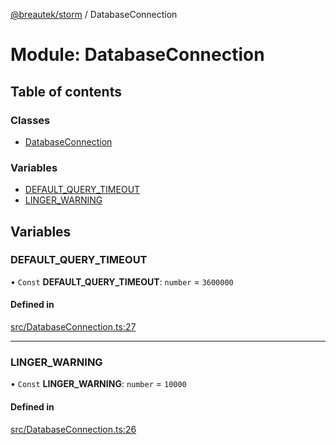 [@breautek/storm](../README.md) / DatabaseConnection

# Module: DatabaseConnection

## Table of contents

### Classes

- [DatabaseConnection](../classes/DatabaseConnection.DatabaseConnection-1.md)

### Variables

- [DEFAULT\_QUERY\_TIMEOUT](DatabaseConnection.md#default_query_timeout)
- [LINGER\_WARNING](DatabaseConnection.md#linger_warning)

## Variables

### DEFAULT\_QUERY\_TIMEOUT

• `Const` **DEFAULT\_QUERY\_TIMEOUT**: `number` = `3600000`

#### Defined in

[src/DatabaseConnection.ts:27](https://github.com/breautek/storm/blob/8c3a317/src/DatabaseConnection.ts#L27)

___

### LINGER\_WARNING

• `Const` **LINGER\_WARNING**: `number` = `10000`

#### Defined in

[src/DatabaseConnection.ts:26](https://github.com/breautek/storm/blob/8c3a317/src/DatabaseConnection.ts#L26)
